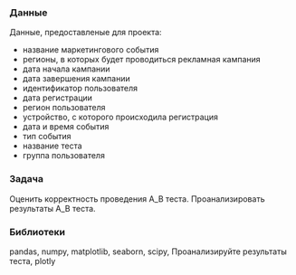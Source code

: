 
### Данные
Данные, предоставленые для проекта:
- название маркетингового события
- регионы, в которых будет проводиться рекламная кампания
- дата начала кампании
- дата завершения кампании
- идентификатор пользователя
- дата регистрации
- регион пользователя
- устройство, с которого происходила регистрация
-  дата и время события
- тип события
- название теста
- группа пользователя

### Задача
Оценить корректность проведения А_В теста. Проанализировать результаты А_В теста.

### Библиотеки
pandas, numpy, matplotlib, seaborn, scipy, Проанализируйте результаты теста, plotly


